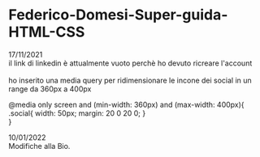# Federico-Domesi-Super-guida-HTML-CSS

17/11/2021<br>
il link di linkedin è attualmente vuoto perchè ho devuto ricreare l'account
<br><br>
ho inserito una media query per ridimensionare le incone dei social in un range da 360px a 400px

@media only screen and (min-width: 360px) and (max-width: 400px){<br>
    .social{
        width: 50px;
        margin: 20 0 20 0;
    }<br>
}

10/01/2022<br>
Modifiche alla Bio.
